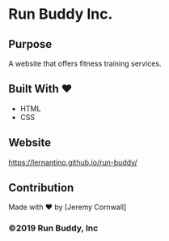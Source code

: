 # Run Buddy Inc.

## Purpose
A website that offers fitness training services. 

## Built With ❤️
* HTML
* CSS

## Website
https://lernantino.github.io/run-buddy/

## Contribution
Made with ❤️ by [Jeremy Cornwall]

### ©️2019 Run Buddy, Inc 
